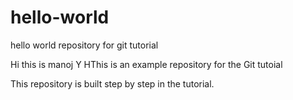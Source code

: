 # hello-world
hello world repository for git tutorial

Hi this is manoj Y
HThis is an example repository for the Git tutoial

This repository is built step by step in the tutorial.
